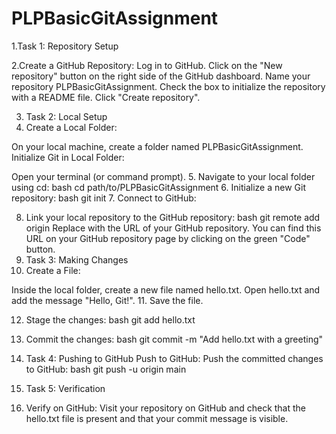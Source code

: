 # PLPBasicGitAssignment
1.Task 1: Repository Setup

2.Create a GitHub Repository:
Log in to GitHub.
Click on the "New repository" button on the right side of the GitHub dashboard.
Name your repository PLPBasicGitAssignment.
Check the box to initialize the repository with a README file.
Click "Create repository".

3. Task 2: Local Setup
4. Create a Local Folder:

On your local machine, create a folder named PLPBasicGitAssignment.
Initialize Git in Local Folder:

Open your terminal (or command prompt).
5. Navigate to your local folder using cd:
bash
cd path/to/PLPBasicGitAssignment
6. Initialize a new Git repository:
bash
git init
7. Connect to GitHub:

8. Link your local repository to the GitHub repository:
bash
git remote add origin <repository-url>
Replace <repository-url> with the URL of your GitHub repository. You can find this URL on your GitHub repository page by clicking on the green "Code" button.
9. Task 3: Making Changes
10. Create a File:

Inside the local folder, create a new file named hello.txt.
Open hello.txt and add the message "Hello, Git!".
11. Save the file.

12. Stage the changes:
bash
git add hello.txt

13. Commit the changes:
bash
git commit -m "Add hello.txt with a greeting"

14. Task 4: Pushing to GitHub
Push to GitHub:
Push the committed changes to GitHub:
bash
git push -u origin main
16. Task 5: Verification
17. Verify on GitHub:
Visit your repository on GitHub and check that the hello.txt file is present and that your commit message is visible.
